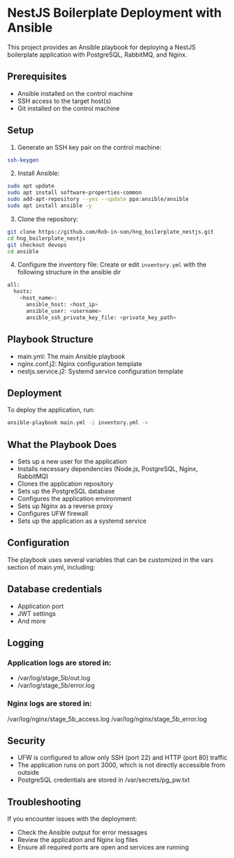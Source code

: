 # NestJS Boilerplate Deployment with Ansible

This project provides an Ansible playbook for deploying a NestJS boilerplate application with PostgreSQL, RabbitMQ, and Nginx.

## Prerequisites

- Ansible installed on the control machine
- SSH access to the target host(s)
- Git installed on the control machine

## Setup

1. Generate an SSH key pair on the control machine:
```sh
ssh-keygen
```

2. Install Ansible:
```sh
sudo apt update
sudo apt install software-properties-common
sudo add-apt-repository --yes --update ppa:ansible/ansible
sudo apt install ansible -y
```

3. Clone the repository:
```sh
git clone https://github.com/Rob-in-son/hng_boilerplate_nestjs.git
cd hng_boilerplate_nestjs
git checkout devops
cd ansible
```

4. Configure the inventory file:
Create or edit `inventory.yml` with the following structure in the ansible dir
```sh
all:
  hosts:
    <host_name>:
      ansible_host: <host_ip>
      ansible_user: <username>
      ansible_ssh_private_key_file: <private_key_path>
```

## Playbook Structure
- main.yml: The main Ansible playbook
- nginx.conf.j2: Nginx configuration template
- nestjs.service.j2: Systemd service configuration template


## Deployment
To deploy the application, run:
```sh
ansible-playbook main.yml -i inventory.yml -v
```

## What the Playbook Does

- Sets up a new user for the application
- Installs necessary dependencies (Node.js, PostgreSQL, Nginx, RabbitMQ)
- Clones the application repository
- Sets up the PostgreSQL database
- Configures the application environment
- Sets up Nginx as a reverse proxy
- Configures UFW firewall
- Sets up the application as a systemd service

## Configuration
The playbook uses several variables that can be customized in the vars section of main.yml, including:

## Database credentials
- Application port
- JWT settings
- And more

## Logging
### Application logs are stored in:

- /var/log/stage_5b/out.log
- /var/log/stage_5b/error.log

### Nginx logs are stored in:

/var/log/nginx/stage_5b_access.log
/var/log/nginx/stage_5b_error.log

## Security

- UFW is configured to allow only SSH (port 22) and HTTP (port 80) traffic
- The application runs on port 3000, which is not directly accessible from outside
- PostgreSQL credentials are stored in /var/secrets/pg_pw.txt

## Troubleshooting
If you encounter issues with the deployment:

- Check the Ansible output for error messages
- Review the application and Nginx log files
- Ensure all required ports are open and services are running
